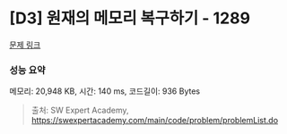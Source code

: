 # [D3] 원재의 메모리 복구하기 - 1289 

[문제 링크](https://swexpertacademy.com/main/code/problem/problemDetail.do?contestProbId=AV19AcoKI9sCFAZN) 

### 성능 요약

메모리: 20,948 KB, 시간: 140 ms, 코드길이: 936 Bytes



> 출처: SW Expert Academy, https://swexpertacademy.com/main/code/problem/problemList.do